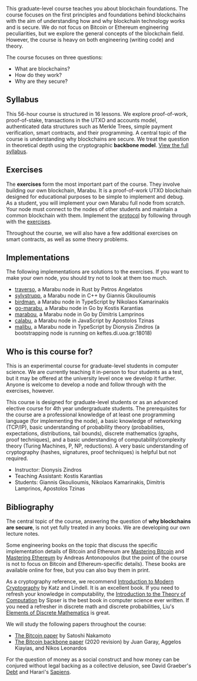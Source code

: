 This graduate-level course teaches you about blockchain foundations. The course focuses on the first principles
and foundations behind blockchains with the aim of understanding how and why blockchain technology works and is
secure. We do not focus on Bitcoin or Ethereum engineering peculiarities, but we explore the general concepts
of the blockchain field. However, the course is heavy on both engineering (writing code) and theory.

The course focuses on three questions:

* What are blockchains?
* How do they work?
* Why are they secure?

## Syllabus

This 56-hour course is structured in 16 lessons. We explore proof-of-work, proof-of-stake, transactions in
the UTXO and accounts model, authenticated data structures such as Merkle Trees, simple payment verification,
smart contracts, and their programming. A central topic of the course is understanding why blockchains are secure.
We treat the question in theoretical depth using the cryptographic **backbone model**.
[View the full syllabus](/docs/syllabus).

## Exercises

The **exercises** form the most important part of the course. They involve building our own blockchain, Marabu. It is a
proof-of-work UTXO blockchain designed for educational purposes to be simple to implement and debug. As
a student, you will implement your own Marabu full node from scratch. Your node must connect to the nodes
of other students and maintain a common blockchain with them.
Implement the [protocol](/docs/protocol) by
following through with the [exercises](/docs/exercises).

Throughout the course, we will also have a few additional exercises on smart contracts, as well as some theory problems.

## Implementations

The following implementations are solutions to the exercises. If you want to make your own node, you should try not to look at them too much.

* [traverso](https://github.com/petrosagg/traverso), a Marabu node in Rust by Petros Angelatos
* [sylvstrupp](https://github.com/loukoum/sylvestrupp), a Marabu node in C++ by Giannis Gkoulioumis
* [birdman](https://github.com/k4m4/birdman), a Marabu node in TypeScript by Nikolaos Kamarinakis
* [go-marabu](https://gogs.decrypto.org/gtklocker/go-marabu), a Marabu node in Go by Kostis Karantias
* [marabou](https://github.com/pkakelas/marabou-client), a Marabu node in Go by Dimitris Lamprinos
* [calabu](https://github.com/tzinas/calabu), a Marabu node in JavaScript by Apostolos Tzinas
* [malibu](https://github.com/dionyziz/marabu), a Marabu node in TypeScript by Dionysis Zindros (a bootstrapping node is running on keftes.di.uoa.gr:18018)

## Who is this course for?

This is an experimental course for graduate-level students in computer science. We are currently teaching it in-person to
four students as a test, but it may be offered at the university level once we develop it further. Anyone is welcome to
develop a node and follow through with the exercises, however.

This course is designed for graduate-level students or as an advanced elective course for 4th year undergraduate students.
The prerequisites for the course are a professional knowledge of at least one programming language (for implementing the node),
a basic knowledge of networking (TCP/IP), basic understanding of probability theory (probabilities, expectations, distributions,
tail bounds), discrete mathematics (graphs, proof techniques), and
a basic understanding of computability/complexity theory (Turing Machines, P, NP, reductions). A very basic understanding of
cryptography (hashes, signatures, proof techniques) is helpful but not required.

* Instructor: Dionysis Zindros
* Teaching Assistant: Kostis Karantias
* Students: Giannis Gkoulioumis, Nikolaos Kamarinakis, Dimitris Lamprinos, Apostolos Tzinas

## Bibliography

The central topic of the course, answering the question of **why blockchains are secure**, is not yet fully treated in any books.
We are developing our own lecture notes.

Some engineering books on the topic that discuss the specific implementation details of Bitcoin and Ethereum are <a href='https://github.com/bitcoinbook/bitcoinbook'>Mastering Bitcoin</a> and <a href='https://github.com/ethereumbook/ethereumbook'>Mastering Ethereum</a> by Andreas Antonopoulos (but
the point of the course is not to focus on Bitcoin and Ethereum-specific details). These books are available online
for free, but you can also buy them in print.

As a cryptography reference, we recommend <a href='https://eclass.uniwa.gr/modules/document/file.php/CSCYB105/Reading%20Material/%5BJonathan_Katz%2C_Yehuda_Lindell%5D_Introduction_to_Mo%282nd%29.pdf'>Introduction to Modern Cryptography</a> by Katz and Lindell.
It is an excellent book.
If you need to refresh your knowledge in computability,
the <a href='http://fuuu.be/polytech/INFOF408/Introduction-To-The-Theory-Of-Computation-Michael-Sipser.pdf'>Introduction to the Theory of Computation</a> by Sipser
is the best book in computer science ever written.
If you need a refresher in discrete math and discrete probabilities,
Liu's <a href='https://www.amazon.com/Elements-Discrete-Mathematics-C-Liu/dp/0071005447'>Elements of Discrete Mathematics</a> is great.

We will study the following papers throughout the course:

* [The Bitcoin paper](https://bitcoin.org/bitcoin.pdf) by Satoshi Nakamoto
* [The Bitcoin backbone paper](https://eprint.iacr.org/2014/765.pdf) (2020 revision) by Juan Garay, Aggelos Kiayias, and Nikos Leonardos

For the question of money as a social construct and how money can be conjured without legal backing as a collective delusion,
see David Graeber's [Debt](https://en.wikipedia.org/wiki/Debt:_The_First_5000_Years) and Harari's [Sapiens](https://www.ynharari.com/book/sapiens-2/).
